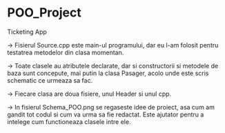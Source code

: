 # POO_Project
Ticketing App

-> Fisierul Source.cpp este main-ul programului, dar eu l-am folosit pentru testatrea metodelor din clasa momentan.

-> Toate clasele au atributele declarate, dar si constructorii si metodele de baza sunt concepute, mai putin la clasa Pasager, acolo unde este scris schematic ce urmeaza sa fac.

-> Fiecare clasa are doua fisiere, unul Header si unul cpp.

-> In fisierul Schema_POO.png se regaseste idee de proiect, asa cum am gandit tot codul si cum va urma sa fie redactat.
   Este ajutator pentru a intelege cum functioneaza clasele intre ele.
   
